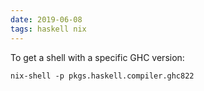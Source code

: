 ```yaml
---
date: 2019-06-08
tags: haskell nix
---
```


To get a shell with a specific GHC version:

```
nix-shell -p pkgs.haskell.compiler.ghc822
```

